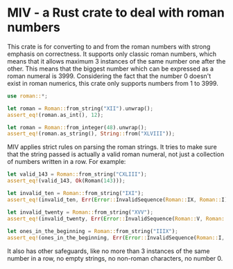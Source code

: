 # MIV - a Rust crate to deal with roman numbers

This crate is for converting to and from the roman numbers with strong emphasis on correctness. It supports only classic roman numbers, which means that it allows maximum 3 instances of the same number one after the other. This means that the biggest number which can be expressed as a roman numeral is 3999. Considering the fact that the number 0 doesn't exist in roman numerics, this crate only supports numbers from 1 to 3999.


```rust
use roman::*;

let roman = Roman::from_string("XII").unwrap();
assert_eq!(roman.as_int(), 12);

let roman = Roman::from_integer(48).unwrap();
assert_eq!(roman.as_string(), String::from("XLVIII"));
```

MIV applies strict rules on parsing the roman strings. It tries to make sure that the string passed is actually a valid roman numeral, not just a collection of numbers written in a row. For example:

```rust
let valid_143 = Roman::from_string("CXLIII");
assert_eq!(valid_143, Ok(Roman(143)));

let invalid_ten = Roman::from_string("IXI");
assert_eq!(invalid_ten, Err(Error::InvalidSequence(Roman::IX, Roman::I)));

let invalid_twenty = Roman::from_string("XVV");
assert_eq!(invalid_twenty, Err(Error::InvalidSequence(Roman::V, Roman::V)));
	
let ones_in_the_beginning = Roman::from_string("IIIX");
assert_eq!(ones_in_the_beginning, Err(Error::InvalidSequence(Roman::I, Roman::IX)));
```

It also has other safeguards, like no more than 3 instances of the same number in a row, no empty strings, no non-roman characters, no number 0.

